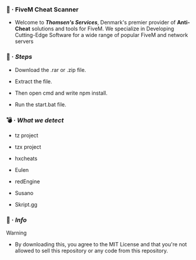 ### 🚀 · **FiveM Cheat Scanner**
- Welcome to ***Thomsen's Services***, Denmark's premier provider of **Anti-Cheat** solutions and tools for FiveM. 
 We specialize in Developing Cutting-Edge Software for a wide range of popular FiveM and network servers

### 👣 · ***Steps***
- Download the .rar or .zip file.

- Extract the file.

- Then open cmd and write npm install.

- Run the start.bat file.


### 💣 · ***What we detect***
- tz project

- tzx project

- hxcheats

- Eulen

- redEngine

- Susano

- Skript.gg

### 📨 · ***Info***
> [!WARNING]
> - By downloading this, you agree to the MIT License and that you're not
>   allowed to sell this repository or any code from this repository.
